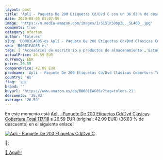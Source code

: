 ```yaml
---
layout: post
title: 'Apli - Paquete De 200 Etiquetas Cd/Dvd C con un 36.83 % de descuento'
date: 2020-08-05 05:07:59
image: 'https://m.media-amazon.com/images/I/515lKS9bp2L._SL400_.jpg'
comments: true
category: ofertas
author: 'tole.es'
slug: 'B0081EAG8S-es Apli - Paquete De 200 Etiquetas Cd/Dvd Clásicas Cobertura...'
sku: 'B0081EAG8S-es'
tags: [ 'Accesorios de escritorio y productos de almacenamiento','Estuches escolares','Herramientas de mano para jardinería','Jardinería','Jardín','Material de oficina','Materiales, organizadores y dispensadores de escritorio','Oficina y papelería','Tijeras de podar para jardinería','apli', ]
actualPrice: 26.59 EUR
currency: EUR
price: 26.59
comparePrice: 42.09 EUR
prodname: 'Apli - Paquete De 200 Etiquetas Cd/Dvd Clásicas Cobertura Total 117/18'
country: 'es'
flag: '🇪🇸'
brand: ''
buyurl: 'https://www.amazon.es/dp/B0081EAG8S/?tag=tolees-21'
descuento: '36.83'
average: '26.59'
---
```


En este momento está [Apli - Paquete De 200 Etiquetas Cd/Dvd Clásicas Cobertura Total 117/18](https://www.amazon.es/dp/B0081EAG8S/?tag=tolees-21) a 26.59 EUR (original: 42.09 EUR) (36.83 %  de descuento) en el siguiente enlace!

[![Apli - Paquete De 200 Etiquetas Cd/Dvd C](https://m.media-amazon.com/images/I/515lKS9bp2L._SL400_.jpg)](https://www.amazon.es/dp/B0081EAG8S/?tag=tolees-21)

🔎:


[🛒 Aquí!!!](https://www.amazon.es/dp/B0081EAG8S/?tag=tolees-21)
